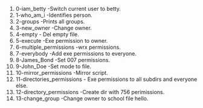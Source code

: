 1. 0-iam_betty -Switch current user to betty.
2. 1-who_am_i -Identifies person.
3. 2-groups -Prints all groups.
4. 3-new_owner -Change owner.
5. 4-empty - Del empty file.
6. 5-execute -Exe permission to owner.
7. 6-multiple_permissions -wrx permissions.
8. 7-everybody -Add exe permissions to everyone.
9. 8-James_Bond -Set 007 permissions.
10. 9-John_Doe -Set mode to file.
11. 10-mirror_permissions -Mirror script.
12. 11-directories_permissions - Exe permissions to all subdirs and everyone else.
13. 12-directory_permissions -Create dir with 756 perimissions. 
14. 13-change_group -Change owner to school file hello.
